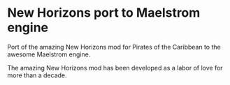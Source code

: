 # New Horizons port to Maelstrom engine

Port of the amazing New Horizons mod for Pirates of the Caribbean to the awesome Maelstrom engine.  


The amazing New Horizons mod has been developed as a labor of love for more than a decade.  